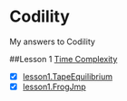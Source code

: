 Codility
========

My answers to Codility

##Lesson 1 [Time Complexity](https://codility.com/programmers/lessons/)
- [x] [lesson1.TapeEquilibrium](https://github.com/acprimer/Codility/blob/master/src/lesson1.TapeEquilibrium.java)
- [x] [lesson1.FrogJmp](https://github.com/acprimer/Codility/blob/master/src/lesson1.FrogJmp.java)